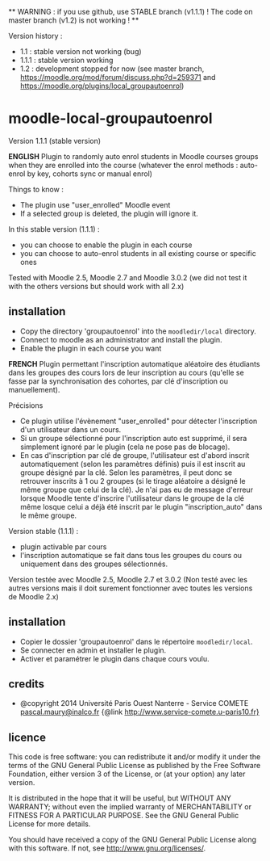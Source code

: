 ** WARNING : if you use github, use STABLE branch (v1.1.1) ! The code on master branch (v1.2) is not working ! ** 

Version history :
- 1.1 : stable version not working (bug)
- 1.1.1 : stable version working
- 1.2 : development stopped for now (see master branch, https://moodle.org/mod/forum/discuss.php?d=259371 and https://moodle.org/plugins/local_groupautoenrol)



moodle-local-groupautoenrol
===========================
Version 1.1.1 (stable version)

 
**ENGLISH**
Plugin to randomly auto enrol students in Moodle courses groups when they are enrolled into the course (whatever the enrol methods : auto-enrol by key, cohorts sync or manual enrol)

Things to know :
- The plugin use "user_enrolled" Moodle event
- If a selected group is deleted, the plugin will ignore it.

In this stable version (1.1.1) :
- you can choose to enable the plugin in each course
- you can choose to auto-enrol students in all existing course or specific ones

Tested with Moodle 2.5, Moodle 2.7 and Moodle 3.0.2
(we did not test it with the others versions but should work with all 2.x)


installation
------------
* Copy the directory 'groupautoenrol' into the `moodledir/local` directory.
* Connect to moodle as an administrator and install the plugin.
* Enable the plugin in each course you want



**FRENCH**
Plugin permettant l'inscription automatique aléatoire des étudiants dans les groupes des cours lors de leur inscription au cours (qu'elle se fasse par la synchronisation des cohortes, par clé d'inscription ou manuellement).

Précisions
- Ce plugin utilise l'évènement "user_enrolled" pour détecter l'inscription d'un utilisateur dans un cours.
- Si un groupe sélectionné pour l'inscription auto est supprimé, il sera simplement ignoré par le plugin (cela ne pose pas de blocage).
- En cas d'inscription par clé de groupe, l'utilisateur est d'abord inscrit automatiquement (selon les paramètres définis) puis il est inscrit au groupe désigné par la clé.
Selon les paramètres, il peut donc se retrouver inscrits à 1 ou 2 groupes (si le tirage aléatoire a désigné le même groupe que celui de la clé). Je n'ai pas eu de message d'erreur lorsque Moodle tente d'inscrire l'utilisateur dans le groupe de la clé même losque celui a déjà été inscrit par le plugin "inscription_auto" dans le même groupe.

Version stable (1.1.1) :
- plugin activable par cours
- l'inscription automatique se fait dans tous les groupes du cours ou uniquement dans des groupes sélectionnés.

Version testée avec Moodle 2.5, Moodle 2.7 et 3.0.2 (Non testé avec les autres versions mais il doit surement fonctionner avec toutes les versions de Moodle 2.x)


installation
------------
* Copier le dossier 'groupautoenrol' dans le répertoire `moodledir/local`.
* Se connecter en admin et installer le plugin.
* Activer et paramétrer le plugin dans chaque cours voulu.


credits
-------
* @copyright 2014 Université Paris Ouest Nanterre - Service COMETE
pascal.maury@inalco.fr {@link http://www.service-comete.u-paris10.fr}


licence
-------
This code is free software: you can redistribute it and/or modify
it under the terms of the GNU General Public License as published by
the Free Software Foundation, either version 3 of the License, or
(at your option) any later version.
 
It is distributed in the hope that it will be useful,
but WITHOUT ANY WARRANTY; without even the implied warranty of
MERCHANTABILITY or FITNESS FOR A PARTICULAR PURPOSE.  See the
GNU General Public License for more details.
 
You should have received a copy of the GNU General Public License
along with this software. If not, see http://www.gnu.org/licenses/.

